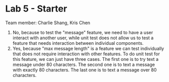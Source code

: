 # Lab 5 - Starter
Team member: Charlie Shang, Kris Chen

1. No, because to test the "message" feature, we need to have a user interact with another user, while unit test does not allow us to test a feature that needs interaction between individual components.
2. Yes, because "max message length" is a feature we can test individually that does not require interaction with other features. To do unit test for this feature, we can just have three cases. The first one is to try text a message under 80 characters. The second one is to text a message with exactly 80 characters. The last one is to text a message over 80 characters.